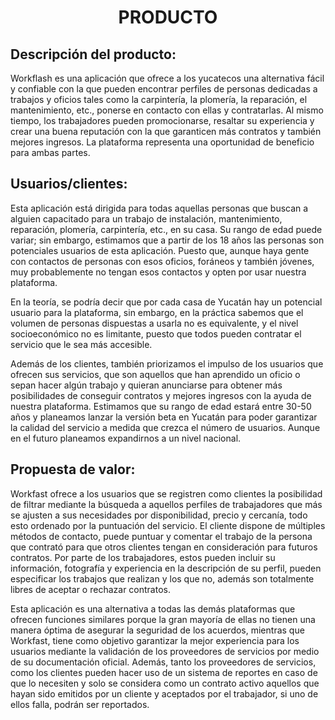 ﻿<center><h1>PRODUCTO</h1></center>

## Descripción del producto:

Workflash es una aplicación que ofrece a los yucatecos una alternativa fácil y confiable con la que pueden encontrar perfiles de personas dedicadas a trabajos y oficios tales como la carpintería, la plomería, la reparación, el mantenimiento, etc., ponerse en contacto con ellas y contratarlas. Al mismo tiempo, los trabajadores pueden promocionarse, resaltar su experiencia y crear una buena reputación con la que garanticen más contratos y también mejores ingresos.
La plataforma representa una oportunidad de beneficio para ambas partes.

## Usuarios/clientes:
Esta aplicación está dirigida para todas aquellas personas que buscan a alguien  capacitado para un trabajo de instalación, mantenimiento, reparación, plomería, carpintería, etc., en su casa. Su rango de edad puede variar; sin embargo, estimamos que a partir de los 18 años las personas son potenciales usuarios de esta aplicación. Puesto que, aunque haya gente con contactos de personas con esos oficios, foráneos y también jóvenes, muy probablemente no tengan esos contactos y opten por usar nuestra plataforma.

En la teoría, se podría decir que por cada casa de Yucatán hay un potencial usuario para la plataforma, sin embargo, en la práctica sabemos que el volumen de personas dispuestas a usarla no es equivalente, y el nivel socioeconómico no es limitante, puesto que todos pueden contratar el servicio que le sea más accesible.

Además de los clientes, también priorizamos el impulso de los usuarios que ofrecen sus servicios, que son aquellos que han aprendido un oficio o sepan hacer algún trabajo y quieran anunciarse para obtener más posibilidades de conseguir contratos y mejores ingresos con la ayuda de nuestra plataforma. Estimamos que su rango de edad estará entre 30-50 años y planeamos lanzar la versión beta en Yucatán para poder garantizar la calidad del servicio a medida que crezca el número de usuarios. Aunque en el futuro planeamos expandirnos a un nivel nacional.


## Propuesta de valor:
Workfast ofrece a los usuarios que se registren como clientes la posibilidad de filtrar mediante la búsqueda a aquellos perfiles de trabajadores que más se ajusten a sus necesidades por disponibilidad, precio y cercanía, todo esto ordenado por la puntuación del servicio. El cliente dispone de múltiples métodos de contacto, puede puntuar y comentar el trabajo de la persona que contrató para que otros clientes tengan en consideración para futuros contratos. Por parte de los trabajadores, estos pueden incluir su información, fotografía y experiencia en la descripción de su perfil, pueden especificar los trabajos que realizan y los que no, además son totalmente libres de aceptar o rechazar contratos.

Esta aplicación es una alternativa a todas las demás plataformas que ofrecen funciones similares porque la gran mayoría de ellas no tienen una manera óptima de asegurar la seguridad de los acuerdos, mientras que Workfast, tiene como objetivo garantizar la mejor experiencia para los usuarios mediante la validación de los proveedores de servicios por medio de su documentación oficial. Además, tanto los proveedores de servicios, como los clientes pueden hacer uso de un sistema de reportes en caso de que lo necesiten y solo se considera como un contrato activo aquellos que hayan sido emitidos por un cliente y aceptados por el trabajador, si uno de ellos falla, podrán ser reportados.

<!--stackedit_data:
eyJoaXN0b3J5IjpbMTIzNjgyNTk0OCw5MzMzMzI0OTMsMjEzND
E2MDI0LC0xODU3MjM5NzcsLTEwODAzOTY3MjUsMzM1NDQ0NDks
MTM5NDcyMjU5OCw1MTEwNDc0NzQsNTg5ODQ4NTc0LC0xNDU1MT
g5NDM0LC0xNzQzMTg2NDQ2LDEwOTMyMDE4ODMsMTU5NzMxNzU1
MSwyMDMwMjMyNDA1XX0=
-->